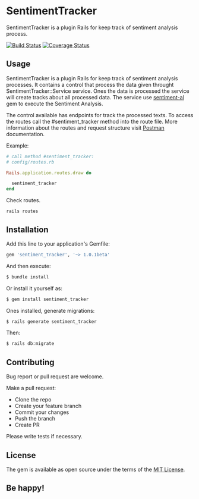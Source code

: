 # SentimentTracker

SentimentTracker is a plugin Rails for keep track of sentiment analysis process.

[![Build Status](https://travis-ci.org/armando1339/sentiment_tracker.svg?branch=master)](https://travis-ci.org/armando1339/sentiment_tracker) [![Coverage Status](https://coveralls.io/repos/github/armando1339/sentiment_tracker/badge.svg?branch=master)](https://coveralls.io/github/armando1339/sentiment_tracker?branch=master)

## Usage

SentimentTracker is a plugin Rails for keep track of sentiment analysis processes. It contains a control that process the data given throught SentimentTracker::Service service. Ones the data is processed the service will create tracks about all processed data. The service use [sentiment-al](https://github.com/armando1339/sentiment-al) gem to execute the Sentiment Analysis.

The control available has endpoints for track the processed texts. To access the routes call the #sentiment_tracker method into the route file. More information about the routes and request structure visit [Postman](https://documenter.getpostman.com/view/2691667/TVRn3Sen) documentation.

Example:

```ruby
# call method #sentiment_tracker:
# config/routes.rb

Rails.application.routes.draw do

  sentiment_tracker
end

```

Check routes.

```bach
rails routes
```

## Installation

Add this line to your application's Gemfile:

```ruby
gem 'sentiment_tracker', '~> 1.0.1beta'
```

And then execute:

```bash
$ bundle install
```

Or install it yourself as:

```bash
$ gem install sentiment_tracker
```

Ones installed, generate migrations:

```bash
$ rails generate sentiment_tracker
```

Then:

```bash
$ rails db:migrate
```

## Contributing

Bug report or pull request are welcome.

Make a pull request:

- Clone the repo
- Create your feature branch
- Commit your changes
- Push the branch
- Create PR

Please write tests if necessary.

## License

The gem is available as open source under the terms of the [MIT License](https://opensource.org/licenses/MIT).

## Be happy!
